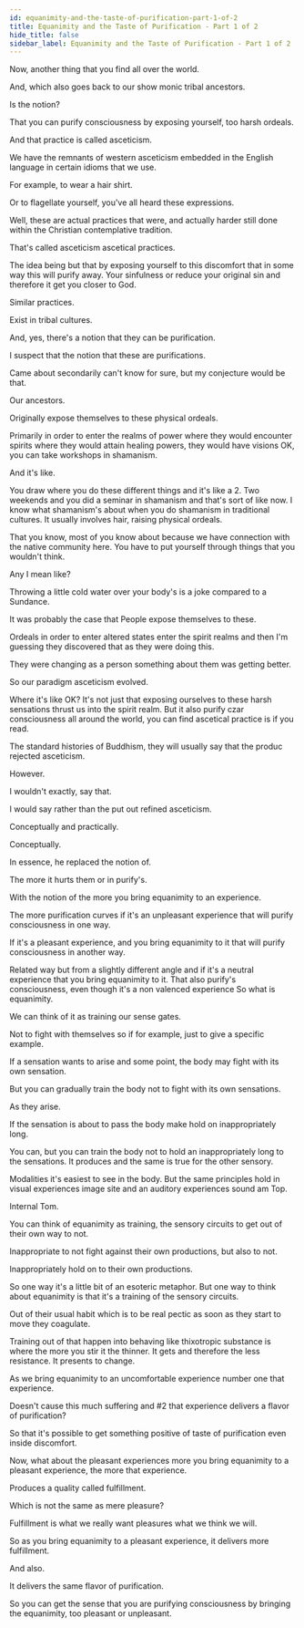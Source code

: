 ```yaml
---
id: equanimity-and-the-taste-of-purification-part-1-of-2
title: Equanimity and the Taste of Purification - Part 1 of 2
hide_title: false
sidebar_label: Equanimity and the Taste of Purification - Part 1 of 2
---
```

Now, another thing that you find all over the world.

And, which also goes back to our show monic tribal ancestors.

Is the notion?

That you can purify consciousness by exposing yourself, too harsh ordeals.

And that practice is called asceticism.

We have the remnants of western asceticism embedded in the English language in certain idioms that we use.

For example, to wear a hair shirt.

Or to flagellate yourself, you've all heard these expressions.

Well, these are actual practices that were, and actually harder still done within the Christian contemplative tradition.

That's called asceticism ascetical practices.

The idea being but that by exposing yourself to this discomfort that in some way this will purify away. Your sinfulness or reduce your original sin and therefore it get you closer to God.

Similar practices.

Exist in tribal cultures.

And, yes, there's a notion that they can be purification.

I suspect that the notion that these are purifications.

Came about secondarily can't know for sure, but my conjecture would be that.

Our ancestors.

Originally expose themselves to these physical ordeals.

Primarily in order to enter the realms of power where they would encounter spirits where they would attain healing powers, they would have visions OK, you can take workshops in shamanism.

And it's like.

You draw where you do these different things and it's like a 2. Two weekends and you did a seminar in shamanism and that's sort of like now. I know what shamanism's about when you do shamanism in traditional cultures. It usually involves hair, raising physical ordeals.

That you know, most of you know about because we have connection with the native community here. You have to put yourself through things that you wouldn't think.

Any I mean like?

Throwing a little cold water over your body's is a joke compared to a Sundance.

It was probably the case that People expose themselves to these.

Ordeals in order to enter altered states enter the spirit realms and then I'm guessing they discovered that as they were doing this.

They were changing as a person something about them was getting better.

So our paradigm asceticism evolved.

Where it's like OK? It's not just that exposing ourselves to these harsh sensations thrust us into the spirit realm. But it also purify czar consciousness all around the world, you can find ascetical practice is if you read.

The standard histories of Buddhism, they will usually say that the produc rejected asceticism.

However.

I wouldn't exactly, say that.

I would say rather than the put out refined asceticism.

Conceptually and practically.

Conceptually.

In essence, he replaced the notion of.

The more it hurts them or in purify's.

With the notion of the more you bring equanimity to an experience.

The more purification curves if it's an unpleasant experience that will purify consciousness in one way.

If it's a pleasant experience, and you bring equanimity to it that will purify consciousness in another way.

Related way but from a slightly different angle and if it's a neutral experience that you bring equanimity to it. That also purify's consciousness, even though it's a non valenced experience So what is equanimity.

We can think of it as training our sense gates.

Not to fight with themselves so if for example, just to give a specific example.

If a sensation wants to arise and some point, the body may fight with its own sensation.

But you can gradually train the body not to fight with its own sensations.

As they arise.

If the sensation is about to pass the body make hold on inappropriately long.

You can, but you can train the body not to hold an inappropriately long to the sensations. It produces and the same is true for the other sensory.

Modalities it's easiest to see in the body. But the same principles hold in visual experiences image site and an auditory experiences sound am Top.

Internal Tom.

You can think of equanimity as training, the sensory circuits to get out of their own way to not.

Inappropriate to not fight against their own productions, but also to not.

Inappropriately hold on to their own productions.

So one way it's a little bit of an esoteric metaphor. But one way to think about equanimity is that it's a training of the sensory circuits.

Out of their usual habit which is to be real pectic as soon as they start to move they coagulate.

Training out of that happen into behaving like thixotropic substance is where the more you stir it the thinner. It gets and therefore the less resistance. It presents to change.

As we bring equanimity to an uncomfortable experience number one that experience.

Doesn't cause this much suffering and #2 that experience delivers a flavor of purification?

So that it's possible to get something positive of taste of purification even inside discomfort.

Now, what about the pleasant experiences more you bring equanimity to a pleasant experience, the more that experience.

Produces a quality called fulfillment.

Which is not the same as mere pleasure?

Fulfillment is what we really want pleasures what we think we will.

So as you bring equanimity to a pleasant experience, it delivers more fulfillment.

And also.

It delivers the same flavor of purification.

So you can get the sense that you are purifying consciousness by bringing the equanimity, too pleasant or unpleasant.

